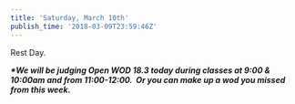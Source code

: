 ```yaml
---
title: 'Saturday, March 10th'
publish_time: '2018-03-09T23:59:46Z'
---
```


Rest Day.

***\*We will be judging Open WOD 18.3 today during classes at 9:00 &
10:00am and from 11:00-12:00.  Or you can make up a wod you missed from
this week.***
